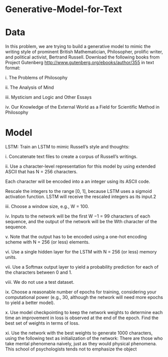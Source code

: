# Generative-Model-for-Text
# Data
In this problem, we are trying to build a generative model to mimic the writing style of prominent British Mathematician, Philosopher, prolific writer, and
political activist, Bertrand Russell.
Download the following books from Project Gutenberg http://www.gutenberg.org/ebooks/author/355 in text format:

i. The Problems of Philosophy

ii. The Analysis of Mind

iii. Mysticism and Logic and Other Essays

iv. Our Knowledge of the External World as a Field for Scientific Method in Philosophy
# Model
LSTM: Train an LSTM to mimic Russell’s style and thoughts:

i. Concatenate  text files to create a corpus of Russell’s writings.

ii. Use a character-level representation for this model by using extended ASCII
that has N = 256 characters. 

Each character will be encoded into a an integer
using its ASCII code.

Rescale the integers to the range [0, 1], because LSTM
uses a sigmoid activation function. LSTM will receive the rescaled integers
as its input.2

iii. Choose a window size, e.g., W = 100.

iv. Inputs to the network will be the first W −1 = 99 characters of each sequence,
and the output of the network will be the Wth character of the sequence.


v. Note that the output has to be encoded using a one-hot encoding scheme with
N = 256 (or less) elements. 

vi. Use a single hidden layer for the LSTM with N = 256 (or less) memory units.

vii. Use a Softmax output layer to yield a probability prediction for each of the
characters between 0 and 1.

viii. We do not use a test dataset.

ix. Choose a reasonable number of epochs for training, considering your computational power (e.g., 30, although the network will need more epochs to yield
a better model).

x. Use model checkpointing to keep the network weights to determine each time
an improvement in loss is observed at the end of the epoch. Find the best set
of weights in terms of loss.

xi. Use the network with the best weights to generate 1000 characters, using the
following text as initialization of the network:
There are those who take mental phenomena naively, just as they
would physical phenomena. This school of psychologists tends not to
emphasize the object

